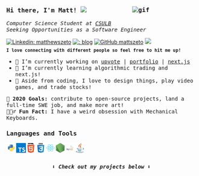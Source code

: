 <h3><samp>Hi there, I'm Matt! <img src="https://media.giphy.com/media/Q7LHmoFwVP6Yc1swZs/giphy.gif" width="28"><a href="https://github.com/mattszeto">
         <img align="right" alt="gif" src="https://media.giphy.com/media/ZchkBcB4zKiuG4Y22I/giphy.gif"
         width="170">
      </a></samp></h3>

<p ><em><samp>Computer Science Student at <a href="https://www.csulb.edu/">CSULB</a> 
<br />Seeking Opportunities as a Software Engineer </em></samp></p>

[![Linkedin: matthewszeto](https://img.shields.io/badge/-matthewszeto-blue?style=flat-square&logo=Linkedin&logoColor=white&link=https://www.linkedin.com/in/matthewszeto/)](https://www.linkedin.com/in/matthewszeto/)
[![ : blog](https://img.shields.io/badge/-blog-orange?style=flat-square&link=https://blog.mattszeto.vercel.app/)](https://blog.mattszeto.vercel.app/)
[![GitHub mattszeto](https://img.shields.io/github/followers/mattszeto?label=follow&style=social)](https://github.com/mattszeto)
![](https://komarev.com/ghpvc/?username=mattszeto&color=70adb5&style=flat-square)
<br /><sub><b><samp>I love connecting with different people so feel free to hit me up!</samp></b></sub>

<p><ul>
<li><samp>🔭 I’m currently working on <a href="https://github.com/mattszeto/upvote">upvote</a> | <a href="https://matthewszeto.com/">portfolio</a> | <a href="https://github.com/mattszeto/next.js">next.js</a></samp></li> 
<li><samp>🌱 I’m currently learning algorithmic trading and next.js!</samp></li>
<li><samp>🎨 Aside from coding, I love to design things, play video games, and trade stocks!</samp></li></ul></p>
<p><samp>
🥅 <b>2020 Goals:</b> contribute to open-source projects, land a full-time SWE job, and make more art!<br />
🧙🏽‍♂️ <b>Fun Fact:</b> I have a weird obsession with Mechanical Keyboards.</samp></p>

<h3><samp>Languages and Tools</samp></h3>

[<img align="left" alt="Python" width="26px" src="https://raw.githubusercontent.com/github/explore/80688e429a7d4ef2fca1e82350fe8e3517d3494d/topics/python/python.png" />](https://docs.python.org/3/)
[<img align="left" alt="TS" width="26px" src="https://raw.githubusercontent.com/github/explore/80688e429a7d4ef2fca1e82350fe8e3517d3494d/topics/typescript/typescript.png" />](https://www.typescriptlang.org/docs/)
[<img align="left" alt="HTML5" width="26px" src="https://raw.githubusercontent.com/github/explore/80688e429a7d4ef2fca1e82350fe8e3517d3494d/topics/html/html.png" />](https://devdocs.io/html/)
[<img align="left" alt="CSS3" width="26px" src="https://raw.githubusercontent.com/github/explore/80688e429a7d4ef2fca1e82350fe8e3517d3494d/topics/css/css.png" />](https://devdocs.io/css/)
[<img align="left" alt="React" width="26px" src="https://raw.githubusercontent.com/github/explore/80688e429a7d4ef2fca1e82350fe8e3517d3494d/topics/react/react.png" />](https://reactjs.org/docs/getting-started.html)
[<img align="left" alt="Node.js" width="26px" src="https://raw.githubusercontent.com/github/explore/80688e429a7d4ef2fca1e82350fe8e3517d3494d/topics/nodejs/nodejs.png" />](https://nodejs.org/en/docs/)
[<img align="left" alt="SQL" width="26px" src="https://raw.githubusercontent.com/github/explore/80688e429a7d4ef2fca1e82350fe8e3517d3494d/topics/mysql/mysql.png" />](https://www.mysql.com/)
[<img align="left" alt="SQL" width="26px" src="https://raw.githubusercontent.com/github/explore/80688e429a7d4ef2fca1e82350fe8e3517d3494d/topics/java/java.png" />](https://docs.oracle.com/en/java/)

<br />
<br />

<h4 align="center"><em><b><samp>⬇️  Check out my projects below  ⬇️</samp></b> </em></h4>
